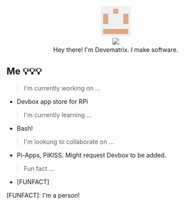 <p align="center">
  <img src="https://github.com/Devematrix/Devematrix/blob/main/icons/DEVEMATRIX.png?raw=true" height="70">
  <br />
  
  <img src="https://github-readme-stats.vercel.app/api?username=Devematrix">
  
 <br />
  Hey there! I'm Devematrix. I make software.
  <br />
</p>

<!--
**Devematrix/Devematrix** is a ✨ _special_ ✨ repository because its `README.md` (this file) appears on your GitHub profile.

Here are some ideas to get you started:

- 🔭 I’m currently working on ...
- 🌱 I’m currently learning ...
- 👯 I’m looking to collaborate on ...
- 🤔 I’m looking for help with ...
- 💬 Ask me about ...
- 📫 How to reach me: ...
- 😄 Pronouns: ...
- ⚡ Fun fact: ...
-->

## Me 💡💡💡
> I'm currently working on ...
- Devbox app store for RPi

> I'm currently learning ...
- Bash!

> I'm lookung to collaborate on ...
- Pi-Apps, PiKISS. Might request Devbox to be added.

> Fun fact ...
- [FUNFACT]

[FUNFACT]: I'm a person!
